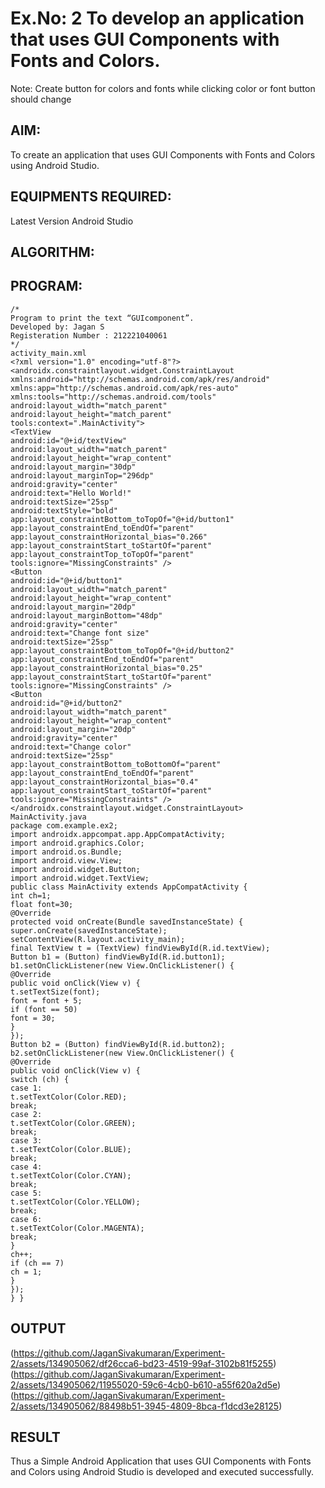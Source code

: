 # Ex.No: 2 To develop an application that uses GUI Components with Fonts and Colors. 
Note: Create button for colors and fonts while clicking color or font button should change 


## AIM:

To create an application that uses GUI Components with Fonts and Colors using Android Studio.

## EQUIPMENTS REQUIRED:

Latest Version Android Studio

## ALGORITHM:


## PROGRAM:
```
/*
Program to print the text “GUIcomponent”.
Developed by: Jagan S
Registeration Number : 212221040061
*/
activity_main.xml
<?xml version="1.0" encoding="utf-8"?>
<androidx.constraintlayout.widget.ConstraintLayout
xmlns:android="http://schemas.android.com/apk/res/android"
xmlns:app="http://schemas.android.com/apk/res-auto"
xmlns:tools="http://schemas.android.com/tools"
android:layout_width="match_parent"
android:layout_height="match_parent"
tools:context=".MainActivity">
<TextView
android:id="@+id/textView"
android:layout_width="match_parent"
android:layout_height="wrap_content"
android:layout_margin="30dp"
android:layout_marginTop="296dp"
android:gravity="center"
android:text="Hello World!"
android:textSize="25sp"
android:textStyle="bold"
app:layout_constraintBottom_toTopOf="@+id/button1"
app:layout_constraintEnd_toEndOf="parent"
app:layout_constraintHorizontal_bias="0.266"
app:layout_constraintStart_toStartOf="parent"
app:layout_constraintTop_toTopOf="parent"
tools:ignore="MissingConstraints" />
<Button
android:id="@+id/button1"
android:layout_width="match_parent"
android:layout_height="wrap_content"
android:layout_margin="20dp"
android:layout_marginBottom="48dp"
android:gravity="center"
android:text="Change font size"
android:textSize="25sp"
app:layout_constraintBottom_toTopOf="@+id/button2"
app:layout_constraintEnd_toEndOf="parent"
app:layout_constraintHorizontal_bias="0.25"
app:layout_constraintStart_toStartOf="parent"
tools:ignore="MissingConstraints" />
<Button
android:id="@+id/button2"
android:layout_width="match_parent"
android:layout_height="wrap_content"
android:layout_margin="20dp"
android:gravity="center"
android:text="Change color"
android:textSize="25sp"
app:layout_constraintBottom_toBottomOf="parent"
app:layout_constraintEnd_toEndOf="parent"
app:layout_constraintHorizontal_bias="0.4"
app:layout_constraintStart_toStartOf="parent"
tools:ignore="MissingConstraints" />
</androidx.constraintlayout.widget.ConstraintLayout>
MainActivity.java
package com.example.ex2;
import androidx.appcompat.app.AppCompatActivity;
import android.graphics.Color;
import android.os.Bundle;
import android.view.View;
import android.widget.Button;
import android.widget.TextView;
public class MainActivity extends AppCompatActivity {
int ch=1;
float font=30;
@Override
protected void onCreate(Bundle savedInstanceState) {
super.onCreate(savedInstanceState);
setContentView(R.layout.activity_main);
final TextView t = (TextView) findViewById(R.id.textView);
Button b1 = (Button) findViewById(R.id.button1);
b1.setOnClickListener(new View.OnClickListener() {
@Override
public void onClick(View v) {
t.setTextSize(font);
font = font + 5;
if (font == 50)
font = 30;
}
});
Button b2 = (Button) findViewById(R.id.button2);
b2.setOnClickListener(new View.OnClickListener() {
@Override
public void onClick(View v) {
switch (ch) {
case 1:
t.setTextColor(Color.RED);
break;
case 2:
t.setTextColor(Color.GREEN);
break;
case 3:
t.setTextColor(Color.BLUE);
break;
case 4:
t.setTextColor(Color.CYAN);
break;
case 5:
t.setTextColor(Color.YELLOW);
break;
case 6:
t.setTextColor(Color.MAGENTA);
break;
}
ch++;
if (ch == 7)
ch = 1;
}
});
} }
```

## OUTPUT

(https://github.com/JaganSivakumaran/Experiment-2/assets/134905062/df26cca6-bd23-4519-99af-3102b81f5255)
(https://github.com/JaganSivakumaran/Experiment-2/assets/134905062/11955020-59c6-4cb0-b610-a55f620a2d5e)
(https://github.com/JaganSivakumaran/Experiment-2/assets/134905062/88498b51-3945-4809-8bca-f1dcd3e28125)







## RESULT
Thus a Simple Android Application that uses GUI Components with Fonts and Colors using Android Studio is developed and executed successfully.
